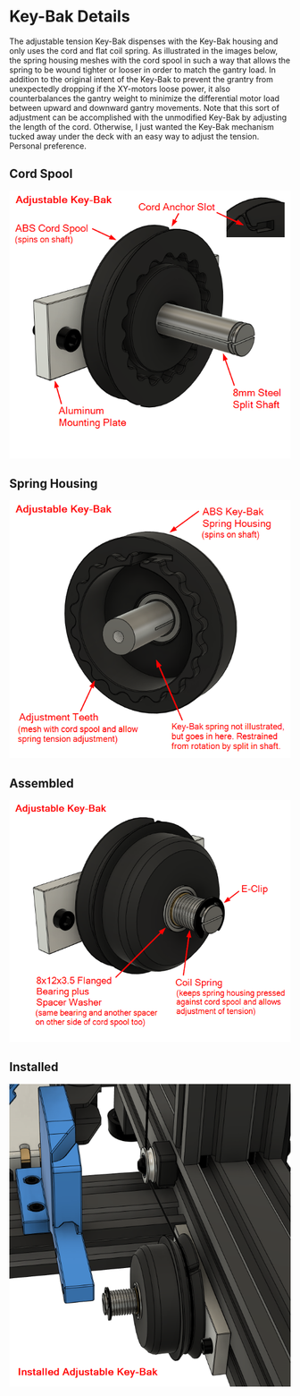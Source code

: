 # Key-Bak Details
The adjustable tension Key-Bak dispenses with the Key-Bak housing and only uses the cord and flat coil spring. As illustrated in the images below, the spring housing meshes with the cord spool in such a way that allows the spring to be wound tighter or looser in order to match the gantry load. In addition to the original intent of the Key-Bak to prevent the grantry from unexpectedly dropping if the XY-motors loose power, it also counterbalances the gantry weight to minimize the differential motor load between upward and downward gantry movements. Note that this sort of adjustment can be accomplished with the unmodified Key-Bak by adjusting the length of the cord. Otherwise, I just wanted the Key-Bak mechanism tucked away under the deck with an easy way to adjust the tension. Personal preference.
## Cord Spool
![EnderWire Open](/Images/Key-Bak-Details/Key-Bak-Details-1.png)
## Spring Housing
![EnderWire Open](/Images/Key-Bak-Details/Key-Bak-Details-2.png)
## Assembled
![EnderWire Open](/Images/Key-Bak-Details/Key-Bak-Details-3.png)
## Installed
![EnderWire Open](/Images/Key-Bak-Details/Key-Bak-Details-4.png)
